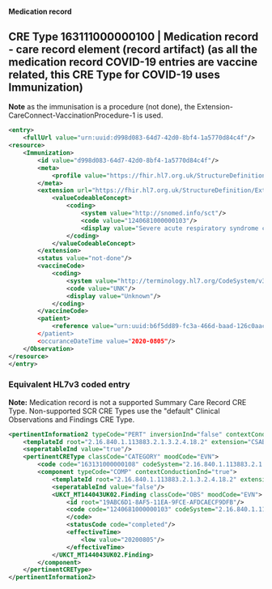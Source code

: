 #### Medication record

## CRE Type 163111000000100 \| Medication record - care record element (record artifact) (as all the medication record COVID-19 entries are vaccine related, this CRE Type for COVID-19 uses Immunization)

**Note** as the immunisation is a procedure (not done), the Extension-CareConnect-VaccinationProcedure-1 is used.

```xml
<entry>
	<fullUrl value="urn:uuid:d998d083-64d7-42d0-8bf4-1a5770d84c4f"/>
<resource>
    <Immunization>
		<id value="d998d083-64d7-42d0-8bf4-1a5770d84c4f"/>
        <meta>
            <profile value="https://fhir.hl7.org.uk/StructureDefinition/UKCore-Immunization" />
        </meta>
		<extension url="https://fhir.hl7.org.uk/StructureDefinition/Extension-UKCore-VaccinationProcedure">
			<valueCodeableConcept>
				<coding>
					<system value="http://snomed.info/sct"/>
					<code value="1240681000000103"/>
					<display value="Severe acute respiratory syndrome coronavirus 2 vaccination not done (situation)"/>
				</coding>
			</valueCodeableConcept>
		</extension>        
        <status value="not-done"/>
		<vaccineCode>
			<coding>
				<system value="http://terminology.hl7.org/CodeSystem/v3-NullFlavor"/>
				<code value="UNK"/>
				<display value="Unknown"/>
			</coding>
		</vaccineCode>   
        <patient>
            <reference value="urn:uuid:b6f5dd89-fc3a-466d-baad-126c0aac46fc/>
        </patient>    
        <occuranceDateTime value="2020-0805"/>
    </Observation>
</resource>
</entry>
```

### Equivalent HL7v3 coded entry
**Note:** Medication record is not a supported Summary Care Record CRE Type. Non-supported SCR CRE Types use the "default" Clinical Observations and Findings CRE Type.

```xml
<pertinentInformation2 typeCode="PERT" inversionInd="false" contextConductionInd="true" negationInd="false">
	<templateId root="2.16.840.1.113883.2.1.3.2.4.18.2" extension="CSAB_RM-NPfITUK10.pertinentInformation1"/>
	<seperatableInd value="true"/>
	<pertinentCREType classCode="CATEGORY" moodCode="EVN">
		<code code="163131000000108" codeSystem="2.16.840.1.113883.2.1.3.2.4.15" displayName="Clinical Observations and Findings"/>
		<component typeCode="COMP" contextConductionInd="true">
			<templateId root="2.16.840.1.113883.2.1.3.2.4.18.2" extension="CSAB_RM-NPfITUK10.component"/>
			<seperatableInd value="false"/>
			<UKCT_MT144043UK02.Finding classCode="OBS" moodCode="EVN">
				<id root="19ABC6D1-8AF5-11EA-9FCE-AFDCAECF9DFB"/>
				<code code="1240681000000103" codeSystem="2.16.840.1.113883.2.1.3.2.4.15" displayName="Severe acute respiratory syndrome coronavirus 2 vaccination not done (situation)">
				</code>
				<statusCode code="completed"/>
				<effectiveTime>
					<low value="20200805"/>
				</effectiveTime>
			</UKCT_MT144043UK02.Finding>
		</component>
	</pertinentCREType>
</pertinentInformation2>
```
